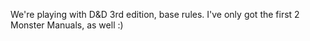 We\'re playing with D&D 3rd edition, base rules. I\'ve only got the
first 2 Monster Manuals, as well :)
